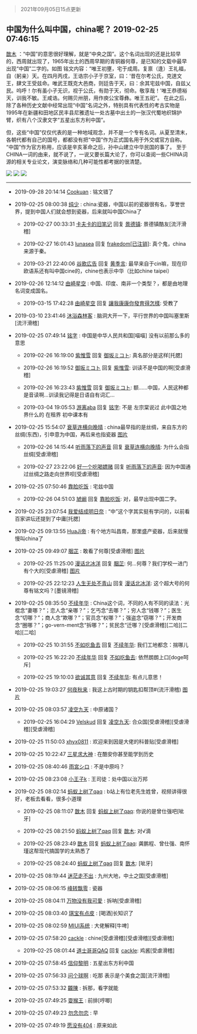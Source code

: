 > 2021年09月05日15点更新
<link rel="stylesheet" href="https://cdn.jsdelivr.net/gh/taotie6/sampleJSON@main/css/photo_show.css">


 ## 中国为什么叫中国，china呢？ 2019-02-25 07:46:15

 [㪚木](https://www.coolapk.com/feed/10470462?shareKey=MWQ2ZmYwZWU5YTg5NjEzMTc0OTE~) ：“中国”的意思很好理解，就是“中央之国”。这个名词出现的还是比较早的，西周就出现了，1965年出土的西周早期的青铜器何尊，是已知的文载中最早出现“中国”二字的。如图
铭文内容：“唯王初壅，宅于成周。复禀（逢）王礼福，自（躬亲）天。在四月丙戌，王诰宗小子于京室，曰：‘昔在尔考公氏<!--break-->，克逨文王，肆文王受兹命。唯武王既克大邑商，则廷告于天，曰：余其宅兹中国，自兹乂民。呜呼！尔有虽小子无识，视于公氏，有勋于天，彻命。敬享哉！’唯王恭德裕天，训我不敏。王咸诰。何赐贝卅朋，用作庾公宝尊彝。唯王五祀”。
在此之后，除了各种历史文献中经常出现“中国”名词之外，特别具有代表性的考古实物是1995年在新疆和田地区民丰县尼雅遗址一处古墓中出土的一张汉代蜀地织锦护臂，织有八个汉隶文字“五星出东方利中国”。

但，这些“中国”仅仅代表的是一种地域观念，并不是一个专有名词。从夏至清末，各朝代都有自己的国号，都都没有把“中国”作为正式国名用于外交或官方自称。
“中国”作为官方称用，应该是辛亥革命之后，孙中山建立中华民国的事了。
至于CHINA一词的由来，就不说了，一说又要长篇大论了，你可以查阅一些CHINA词源的相关专业论文，演变脉络和几种可能性都考据的很清楚。 

<div class="album">
<img class="img-item" src="http://image.coolapk.com/feed/2019/0225/07/1081091_1551051968_9986@821x994.jpg" />
<img class="img-item" src="http://image.coolapk.com/feed/2019/0225/07/1081091_1551051970_9211@515x617.jpg" />
<img class="img-item" src="http://image.coolapk.com/feed/2019/0225/07/1081091_1551051973_1064@628x507.jpg" />
</div>

 ------- 

- 2019-09-28 20:14:14 [Cookuan](uid=1169062) : 铭文错了 

- 2019-02-25 08:00:38 [纯少](uid=2297993) : china:瓷器，中国以前的瓷器很有名，享誉世界，提到中国人们就会想到瓷器，后来就叫中国China了 

    - 2019-02-27 00:33:31 [卡夫卡的旧笔记](uid=2301151) 回复 [景德镇](uid=1948720): 景德镇酷友[流汗滑稽] 

    - 2019-02-27 16:01:43 [lunasea](uid=472373) 回复 [frakedom[已注销]](uid=1816585): 真个鬼，china来源于秦。 

    - 2019-03-21 22:40:06 [谷歌広告](uid=848752) 回复 [黄季言](uid=576601): 最早来自于cin嘛，现在印欧语系还有叫中国cine的，chine也表示中华（比如chine taipei） 

- 2019-02-26 12:14:12 [由崎星空](uid=1150044) : 中国、印度、南非一个类型？，都是由地理名词变成国名。 

    - 2019-03-15 17:42:28 [由崎星空](uid=1150044) 回复 [讓我康康你發育得怎樣](uid=488670): 受教了 

- 2019-03-10 23:41:46 [沐浴森林客](uid=1175501) : 脑洞大开一下，平行世界的中国叫塞里斯[流汗滑稽] 

- 2019-02-25 07:49:14 [铭字](uid=871896) : 中国是中华人民共和国[喵喵]  没有以前那么多的意思 

    - 2019-02-26 16:19:00 [紫惟雪](uid=917232) 回复 [御坂ミコト](uid=626304): 真名部分是这样[托腮] 

    - 2019-02-26 16:19:52 [御坂ミコト](uid=626304) 回复 [紫惟雪](uid=917232): 训读不是中国的啊[受虐滑稽] 

    - 2019-02-26 16:23:43 [紫惟雪](uid=917232) 回复 [御坂ミコト](uid=626304): 额……中国，人民这种都是音读啊…训读我记得是日语自有词汇… 

    - 2019-03-04 19:05:53 [游离aba](uid=1278872) 回复 [铭字](uid=871896): 不是    左宗棠说过  此中国之地界什么的    在租界   初中课本有 

- 2019-02-25 15:54:07 [衰草连横向晚晴](uid=742193) : china最早指的是丝绸，来自东方的丝绸(东西)，引申意为中国，再后来也指瓷器 [图片](http://image.coolapk.com/feed/2018/1220/12/742193_1545280533_0756@102x101.gif)

    - 2019-02-26 14:15:44 [听雨落下的声音](uid=937122) 回复 [衰草连横向晚晴](uid=742193): 为什么会指丝绸[受虐滑稽] 

    - 2019-02-27 23:22:06 [好一个吃喝嫖赌](uid=757603) 回复 [听雨落下的声音](uid=937122): 因为中国通过丝绸之路走向世界呗[受虐滑稽] 

- 2019-02-25 07:50:46 [靠脸吃饭](uid=761945) : 宅兹中国 

    - 2019-02-26 04:51:03 [虓阚](uid=1518342) 回复 [靠脸吃饭](uid=761945): 对，最早出现中国二字。 

- 2019-02-25 23:07:54 [我爱结成明日奈](uid=1772977) : “中”这个字其实挺有学问的，以前看百家讲坛还提到了中庸[托腮] 

- 2019-02-25 09:13:55 [HuaJi帝](uid=872235) : 有个地方叫昌南，那里盛产瓷器，后来就慢慢叫china了 

- 2019-02-25 09:49:07 [胭芷](uid=620834) : 敢看了何尊[受虐滑稽] [图片](http://image.coolapk.com/feed/2019/0225/09/620834_1551059345_1259@2048x631.png)

    - 2019-02-25 11:25:00 [漫话北冰洋](uid=639649) 回复 [胭芷](uid=620834): 何…何尊？我们学校一进门有个大的[受虐滑稽] [图片](http://image.coolapk.com/feed/2019/0225/11/639649_1551065098_2194@640x427.jpg)

    - 2019-02-25 22:12:23 [人生无处不青山](uid=597530) 回复 [漫话北冰洋](uid=639649): 这个超大号的何尊有铭文吗？[墨镜滑稽] 

- 2019-02-25 08:35:50 [不续年华](uid=483032) : China这个词，不同的人有不同的读法：光棍念“妻哪？”；恋人念“亲哪？”；乞丐念“去哪？”；穷人念“钱哪？”；医生念“切哪？”；商人念“欺哪？”；官员念“权哪？”；强盗念“窃哪？”；开发商念“圈哪？”；go-vern-ment念“拆哪？”；贫民念“迁哪<!--break-->？[受虐滑稽][二哈][二哈][二哈] 

    - 2019-02-25 10:31:55 [不如吃鱼去](uid=845792) 回复 [不续年华](uid=483032): 我们工地都念：揣哪儿 

    - 2019-02-25 16:22:20 [不续年华](uid=483032) 回复 [不如吃鱼去](uid=845792): 依然朗朗上口[doge呵斥] 

    - 2019-02-25 19:10:03 [欲诚其意](uid=1503826) 回复 [不续年华](uid=483032): 有点儿意思！ 

- 2019-02-25 19:03:27 [何夜秋来](uid=552467) : 我这上古时期的钥匙扣帮顶#(流汗滑稽) [图片](http://image.coolapk.com/feed/2019/0225/19/552467_1551092605_4192@3325x2493.jpg)

- 2019-02-25 08:03:57 [凌空九天](uid=1095014) : 中原诸国？ 

    - 2019-02-25 16:04:29 [Velskud](uid=1801041) 回复 [凌空九天](uid=1095014): 合众国[受虐滑稽][受虐滑稽][受虐滑稽] 

- 2019-02-25 11:50:03 [xhyx0811](uid=1135408) : 欢迎来到因是大佬的科普贴[受虐滑稽] 

- 2019-02-25 10:22:47 [三星求大神](uid=1946106) : 在酷安你甚至能学到历史 

- 2019-02-25 08:40:46 [雨宮シロ](uid=1863297) : 不是中原吗？ 

- 2019-02-25 08:23:08 [小王子k](uid=2200091) : 王司徒：处中国以治万邦 

- 2019-02-25 08:02:14 [蚂蚁上树了qaq](uid=716339) : b站上有位老先生姓曾，视频讲得很好，老板去看看，很多小道理 

    - 2019-02-25 08:11:07 [㪚木](uid=1081091) 回复 [蚂蚁上树了qaq](uid=716339): 你说的是曾仕强吧[呲牙] 

    - 2019-02-25 08:21:50 [蚂蚁上树了qaq](uid=716339) 回复 [㪚木](uid=1081091): 对√滴 

    - 2019-02-25 08:23:49 [㪚木](uid=1081091) 回复 [蚂蚁上树了qaq](uid=716339): 龚鹏程、曾仕强、南怀瑾这帮现代搞国学的太熟悉了 

    - 2019-02-25 08:24:40 [蚂蚁上树了qaq](uid=716339) 回复 [㪚木](uid=1081091): [呲牙] 

- 2019-02-25 08:19:44 [迷茫走不出](uid=1129625) : 九州大地，中土之国[受虐滑稽] 

- 2019-02-25 08:06:15 [峰转飘零](uid=900024) : 瓷器 

- 2019-02-25 08:04:11 [万物没有我可愛](uid=1170595) : 拆呐[受虐滑稽] 

- 2019-02-25 08:03:40 [琪宝有点皮](uid=2083094) : [喝酒]长知识了 

- 2019-02-25 08:02:59 [MIUI系统](uid=2011446) : 大佬解释[牛啤] 

- 2019-02-25 07:58:20 [cackle](uid=508433) : chine[受虐滑稽][受虐滑稽][受虐滑稽] 

    - 2019-02-25 08:01:44 [道士哥哥QAQ](uid=857333) 回复 [cackle](uid=508433): 鸡酱[受虐滑稽] 

- 2019-02-25 07:58:45 [信仰黎明](uid=450099) : 五星出东方利中国 

- 2019-02-25 07:56:33 [问个球啊](uid=1036143) : 吃那 表示是个美食之国[流汗滑稽] 

- 2019-02-25 07:53:32 [龖陳](uid=2224186) : 拆那，看字就能 

- 2019-02-25 07:49:25 [耍猴王](uid=2055455) : 前排[哼唧] 

- 2019-02-25 07:49:23 [勿念勿恋](uid=2059320) : 早 

- 2019-02-25 07:49:19 [愿没有404](uid=1156798) : 原来如此 

